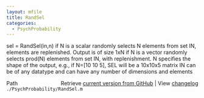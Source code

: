 ```yaml
---
layout: mfile
title: RandSel
categories:
  - PsychProbability
---
```


sel = RandSel\(in,n\)
  if N is a scalar
    randomly selects N elements from set IN, elements are replenished.
    Output is of size 1xN
  if N is a vector
    randomly selects prod\(N\) elements from set IN, with replenishment. N
    specifies the shape of the output, e.g., if N=\[10 10 5\], SEL will be
    a 10x10x5 matrix
  IN can be of any datatype and can have any number of dimensions and
  elements


<div class="code_header" style="text-align:right;">
  <span style="float:left;">Path&nbsp;&nbsp;</span> <span class="counter">Retrieve <a href=
  "https://raw.github.com/Psychtoolbox-3/Psychtoolbox-3/beta/./PsychProbability/RandSel.m">current version from GitHub</a> | View <a href=
  "https://github.com/Psychtoolbox-3/Psychtoolbox-3/commits/beta/./PsychProbability/RandSel.m">changelog</a></span>
</div>
<div class="code">
  <code>./PsychProbability/RandSel.m</code>
</div>

